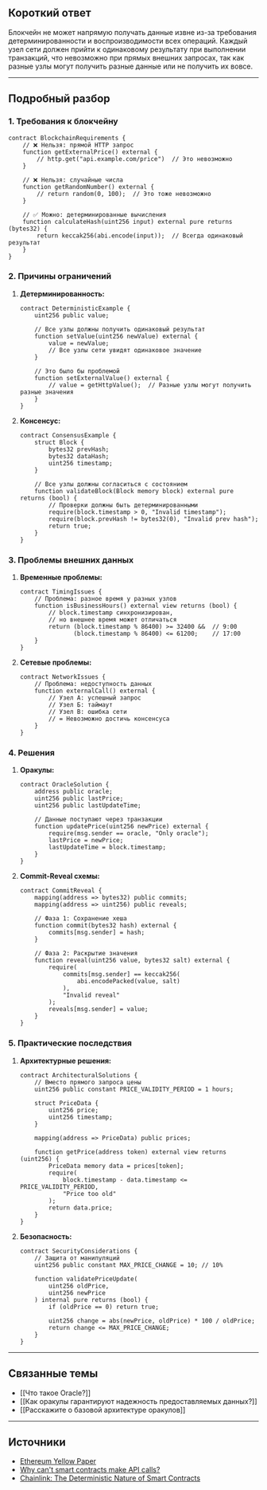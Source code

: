 ## Короткий ответ

Блокчейн не может напрямую получать данные извне из-за требования детерминированности и воспроизводимости всех операций. Каждый узел сети должен прийти к одинаковому результату при выполнении транзакций, что невозможно при прямых внешних запросах, так как разные узлы могут получить разные данные или не получить их вовсе.

---

## Подробный разбор

### **1. Требования к блокчейну**

```solidity
contract BlockchainRequirements {
    // ❌ Нельзя: прямой HTTP запрос
    function getExternalPrice() external {
        // http.get("api.example.com/price")  // Это невозможно
    }
    
    // ❌ Нельзя: случайные числа
    function getRandomNumber() external {
        // return random(0, 100);  // Это тоже невозможно
    }
    
    // ✅ Можно: детерминированные вычисления
    function calculateHash(uint256 input) external pure returns (bytes32) {
        return keccak256(abi.encode(input));  // Всегда одинаковый результат
    }
}
```

### **2. Причины ограничений**

1. **Детерминированность:**
   ```solidity
   contract DeterministicExample {
       uint256 public value;
       
       // Все узлы должны получить одинаковый результат
       function setValue(uint256 newValue) external {
           value = newValue;
           // Все узлы сети увидят одинаковое значение
       }
       
       // Это было бы проблемой
       function setExternalValue() external {
           // value = getHttpValue();  // Разные узлы могут получить разные значения
       }
   }
   ```

2. **Консенсус:**
   ```solidity
   contract ConsensusExample {
       struct Block {
           bytes32 prevHash;
           bytes32 dataHash;
           uint256 timestamp;
       }
       
       // Все узлы должны согласиться с состоянием
       function validateBlock(Block memory block) external pure returns (bool) {
           // Проверки должны быть детерминированными
           require(block.timestamp > 0, "Invalid timestamp");
           require(block.prevHash != bytes32(0), "Invalid prev hash");
           return true;
       }
   }
   ```

### **3. Проблемы внешних данных**

1. **Временные проблемы:**
   ```solidity
   contract TimingIssues {
       // Проблема: разное время у разных узлов
       function isBusinessHours() external view returns (bool) {
           // block.timestamp синхронизирован,
           // но внешнее время может отличаться
           return (block.timestamp % 86400) >= 32400 &&  // 9:00
                  (block.timestamp % 86400) <= 61200;    // 17:00
       }
   }
   ```

2. **Сетевые проблемы:**
   ```solidity
   contract NetworkIssues {
       // Проблема: недоступность данных
       function externalCall() external {
           // Узел А: успешный запрос
           // Узел Б: таймаут
           // Узел В: ошибка сети
           // = Невозможно достичь консенсуса
       }
   }
   ```

### **4. Решения**

1. **Оракулы:**
   ```solidity
   contract OracleSolution {
       address public oracle;
       uint256 public lastPrice;
       uint256 public lastUpdateTime;
       
       // Данные поступают через транзакции
       function updatePrice(uint256 newPrice) external {
           require(msg.sender == oracle, "Only oracle");
           lastPrice = newPrice;
           lastUpdateTime = block.timestamp;
       }
   }
   ```

2. **Commit-Reveal схемы:**
   ```solidity
   contract CommitReveal {
       mapping(address => bytes32) public commits;
       mapping(address => uint256) public reveals;
       
       // Фаза 1: Сохранение хеша
       function commit(bytes32 hash) external {
           commits[msg.sender] = hash;
       }
       
       // Фаза 2: Раскрытие значения
       function reveal(uint256 value, bytes32 salt) external {
           require(
               commits[msg.sender] == keccak256(
                   abi.encodePacked(value, salt)
               ),
               "Invalid reveal"
           );
           reveals[msg.sender] = value;
       }
   }
   ```

### **5. Практические последствия**

1. **Архитектурные решения:**
   ```solidity
   contract ArchitecturalSolutions {
       // Вместо прямого запроса цены
       uint256 public constant PRICE_VALIDITY_PERIOD = 1 hours;
       
       struct PriceData {
           uint256 price;
           uint256 timestamp;
       }
       
       mapping(address => PriceData) public prices;
       
       function getPrice(address token) external view returns (uint256) {
           PriceData memory data = prices[token];
           require(
               block.timestamp - data.timestamp <= PRICE_VALIDITY_PERIOD,
               "Price too old"
           );
           return data.price;
       }
   }
   ```

2. **Безопасность:**
   ```solidity
   contract SecurityConsiderations {
       // Защита от манипуляций
       uint256 public constant MAX_PRICE_CHANGE = 10; // 10%
       
       function validatePriceUpdate(
           uint256 oldPrice,
           uint256 newPrice
       ) internal pure returns (bool) {
           if (oldPrice == 0) return true;
           
           uint256 change = abs(newPrice, oldPrice) * 100 / oldPrice;
           return change <= MAX_PRICE_CHANGE;
       }
   }
   ```

---

## Связанные темы
- [[Что такое Oracle?]]
- [[Как оракулы гарантируют надежность предоставляемых данных?]]
- [[Расскажите о базовой архитектуре оракулов]]

---

## Источники
- [Ethereum Yellow Paper](https://ethereum.github.io/yellowpaper/paper.pdf)
- [Why can't smart contracts make API calls?](https://ethereum.stackexchange.com/questions/301/why-cant-contracts-make-api-calls)
- [Chainlink: The Deterministic Nature of Smart Contracts](https://blog.chain.link/the-deterministic-nature-of-smart-contracts/) 